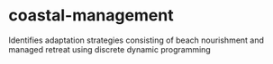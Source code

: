 # coastal-management
Identifies adaptation strategies consisting of beach nourishment and managed retreat using discrete dynamic programming
